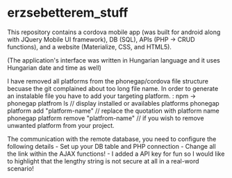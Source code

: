 # erzsebetterem_stuff
This repository contains a cordova mobile app (was built for android along with JQuery Mobile UI framework), DB (SQL), APIs (PHP -> CRUD functions), and a website (Materialize, CSS, and HTML5).

(The application's interface was written in Hungarian language and it uses Hungarian date and time as well)

I have removed all platforms from the phonegap/cordova file structure becuase the git complained about too long file name. 
In order to generate an instalable file you have to add your targeting platform. : 
	npm  -> 
			phonegap platfrom ls // display installed or availables platforms
			phonegap platform add "platform-name" // replace the quotation with platform name
			phonegap platform remove "platfrom-name" // if you wish to remove unwanted platform from your project.
			
The communication with the remote database, you need to configure the following details
	- Set up your DB table and PHP connection
	- Change all the link within the AJAX functions! 
	- I added a API key for fun so I would like to highlight that the lengthy string is not secure at all in a real-word scenario!
